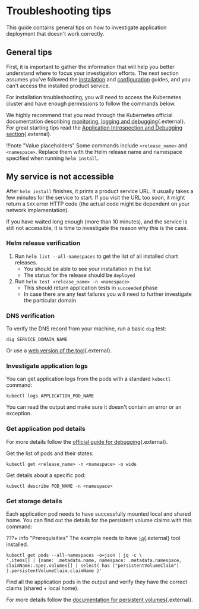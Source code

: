 # Troubleshooting tips

This guide contains general tips on how to investigate application deployment that doesn't work correctly.

## General tips

First, it is important to gather the information that will help you better understand where to focus your investigation efforts.
The next section assumes you've followed the [installation](../userguide/INSTALLATION.md) and [configuration](../userguide/CONFIGURATION.md) guides, and you can't access the installed product service. 

For installation troubleshooting, you will need to access the Kubernetes cluster and have enough permissions to follow the commands below.

We highly recommend that you read through the Kubernetes official documentation describing [monitoring, logging and debugging](https://kubernetes.io/docs/tasks/debug-application-cluster/){.external}. 
For great starting tips read the [Application Introspection and Debugging section](https://kubernetes.io/docs/tasks/debug-application-cluster/debug-application-introspection/){.external}.

!!!note "Value placeholders"
    Some commands include `<release_name>` and `<namespace>`. Replace them with the Helm release name and namespace specified when running `helm install`.

## My service is not accessible

After `helm install` finishes, it prints a product service URL. It usually takes a few minutes for the service to start. If
you visit the URL too soon, it might return a `5XX` error HTTP code (the actual code might be dependent on your network implementation).

If you have waited long enough (more than 10 minutes), and the service is still not accessible, it is time to investigate the reason why this is the case.

### Helm release verification 

1. Run `helm list --all-namespaces` to get the list of all installed chart releases.
    * You should be able to see your installation in the list
    * The status for the release should be `deployed`
2. Run `helm test <release_name> -n <namespace>`
    * This should return application tests in `succeeded` phase
    * In case there are any test failures you will need to further investigate the particular domain
   
### DNS verification

To verify the DNS record from your machine, run a basic `dig` test:

```shell
dig SERVICE_DOMAIN_NAME
```

Or use a [web version of the tool](https://toolbox.googleapps.com/apps/dig/){.external}.

### Investigate application logs

You can get application logs from the pods with a standard `kubectl` command:

```shell
kubectl logs APPLICATION_POD_NAME
```

You can read the output and make sure it doesn't contain an error or an exception.

### Get application pod details

For more details follow the [official guide for debugging](https://kubernetes.io/docs/tasks/debug-application-cluster/debug-application-introspection/){.external}.

Get the list of pods and their states:

```shell
kubectl get <release_name> -n <namespace> -o wide
```

Get details about a specific pod:

```shell
kubectl describe POD_NAME -n <namespace>
```

### Get storage details

Each application pod needs to have successfully mounted local and shared home. You can find out the details for the persistent volume claims with this command: 

???+ info "Prerequisities"
      The example needs to have [`jq`](https://stedolan.github.io/jq/){.external} tool installed.

```shell
kubectl get pods --all-namespaces -o=json | jq -c \
'.items[] | {name: .metadata.name, namespace: .metadata.namespace, claimName:.spec.volumes[] | select( has ("persistentVolumeClaim") ).persistentVolumeClaim.claimName }'
```
Find all the application pods in the output and verify they have the correct claims (shared + local home).

For more details follow the [documentation for persistent volumes](https://kubernetes.io/docs/concepts/storage/persistent-volumes/){.external}.
